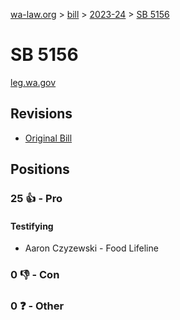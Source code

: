[wa-law.org](/) > [bill](/bill/) > [2023-24](/bill/2023-24/) > [SB 5156](/bill/2023-24/sb/5156/)

# SB 5156
[leg.wa.gov](https://app.leg.wa.gov/billsummary?BillNumber=5156&Year=2023&Initiative=false)

## Revisions
* [Original Bill](1/)

## Positions
### 25 👍 - Pro
#### Testifying
* Aaron Czyzewski - Food Lifeline

### 0 👎 - Con

### 0 ❓ - Other
